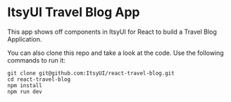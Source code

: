 # ItsyUI Travel Blog App

This app shows off components in ItsyUI for React to build a Travel Blog Application.

You can also clone this repo and take a look at the code. Use the following commands to run it:

```
git clone git@github.com:ItsyUI/react-travel-blog.git
cd react-travel-blog
npm install
npm run dev
```
